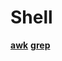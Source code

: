 # Shell

**[awk](https://github.com/lowkeyway/Embedded/blob/master/Software/Language/Shell/awk.md)**
**[grep](https://github.com/lowkeyway/Embedded/blob/master/Software/Language/Shell/grep.md)**
